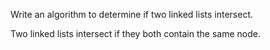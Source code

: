 Write an algorithm to determine if two linked lists intersect.

Two linked lists intersect if they both contain the same node.
